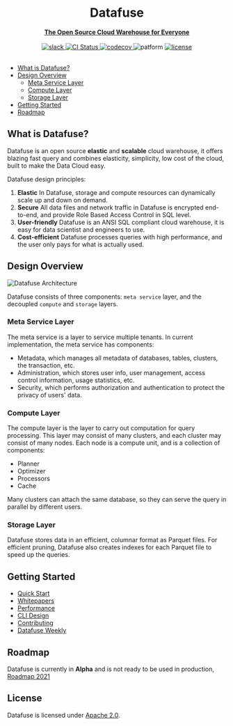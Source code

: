 <div align="center">
<h1>Datafuse</h1>
<a href="https://datafuse.rs" target="_blank">
 <strong>The Open Source Cloud Warehouse for Everyone</strong>
 </a>
<br>
<br>

<div>
<a href="https://join.slack.com/t/datafusecloud/shared_invite/zt-nojrc9up-50IRla1Y1h56rqwCTkkDJA">
<img src="https://badgen.net/badge/Slack/Join%20Datafuse/0abd59?icon=slack" alt="slack" />
</a>

<a href="https://github.com/datafuselabs/datafuse/actions">
<img src="https://github.com/datafuselabs/datafuse/actions/workflows/unit-tests.yml/badge.svg" alt="CI Status" />
</a>

<a href="https://codecov.io/gh/datafuselabs/datafuse">
<img src="https://codecov.io/gh/datafuselabs/datafuse/branch/master/graph/badge.svg" alt="codecov" />
</a>

<img src="https://img.shields.io/badge/Platform-Linux,%20ARM,%20OS%20X,%20Windows-green.svg?style=flat" alt="patform" />

<a href="https://opensource.org/licenses/Apache-2.0">
<img src="https://img.shields.io/badge/License-Apache%202.0-blue.svg" alt="license" />
</a>

</div>
</div>
<br>

- [What is Datafuse?](#what-is-datafuse)
- [Design Overview](#design-overview)
   - [Meta Service Layer](#meta-service-layer)
   - [Compute Layer](#compute-layer)
   - [Storage Layer](#storage-layer)
- [Getting Started](#getting-started)
- [Roadmap](#roadmap)

## What is Datafuse?

Datafuse is an open source **elastic** and **scalable** cloud warehouse, it offers blazing fast query and combines elasticity, simplicity, low cost of the cloud, built to make the Data Cloud easy.

Datafuse design principles:
1. **Elastic**  In Datafuse, storage and compute resources can dynamically scale up and down on demand.
2. **Secure** All data files and network traffic in Datafuse is encrypted end-to-end, and provide Role Based Access Control in SQL level.
3. **User-friendly** Datafuse is an ANSI SQL compliant cloud warehouse, it is easy for data scientist and engineers to use.
4. **Cost-efficient** Datafuse processes queries with high performance, and the user only pays for what is actually used.

## Design Overview

![Datafuse Architecture](https://datafuse-1253727613.cos.ap-hongkong.myqcloud.com/arch/datafuse-arch-20210817.svg)

Datafuse consists of three components: `meta service` layer, and the  decoupled `compute` and `storage` layers.

### Meta Service Layer

The meta service is a layer to service multiple tenants.
In current implementation, the meta service has components:
* Metadata, which manages all metadata of databases, tables, clusters, the transaction, etc.
* Administration, which stores user info, user management, access control information, usage statistics, etc.
* Security, which performs authorization and authentication to protect the privacy of users' data.

### Compute Layer

The compute layer is the layer to carry out computation for query processing. This layer may consist of many clusters,
and each cluster may consist of many nodes. Each node is a compute unit, and is a collection of components:
* Planner 
* Optimizer
* Processors
* Cache

Many clusters can attach the same database, so they can serve the query in parallel by different users.

### Storage Layer

Datafuse stores data in an efficient, columnar format as Parquet files.
For efficient pruning, Datafuse also creates indexes for each Parquet file to speed up the queries.

## Getting Started

* [Quick Start](https://datafuse.rs/overview/building-and-running/)
* [Whitepapers](https://datafuse.rs/overview/architecture/)
* [Performance](https://datafuse.rs/overview/performance/)
* [CLI Design](https://datafuse.rs/rfcs/cli/0001-cli-design/)
* [Contributing](https://datafuse.rs/development/contributing/)
* [Datafuse Weekly](https://datafuselabs.github.io/weekly/)

## Roadmap

Datafuse is currently in **Alpha** and is not ready to be used in production, [Roadmap 2021](https://github.com/datafuselabs/datafuse/issues/746)

## License

Datafuse is licensed under [Apache 2.0](LICENSE).

